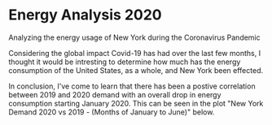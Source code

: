 # Energy Analysis 2020
Analyzing the energy usage of New York during the Coronavirus Pandemic 

Considering the global impact Covid-19 has had over the last few months, I thought it would be intresting to determine how much has the energy consumption of the United States, as a whole, and New York been effected.

In conclusion, I've come to learn that there has been a postive correlation between 2019 and 2020 demand with an overall drop in energy consumption starting January 2020. This can be seen in the plot "New York Demand 2020 vs 2019 - (Months of January to June)" below.
